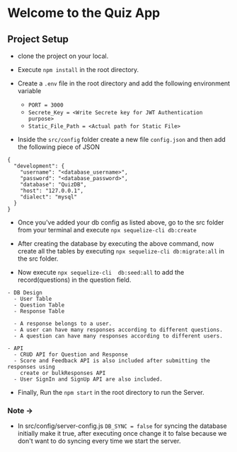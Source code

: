 # Welcome to the Quiz App

## Project Setup
- clone the project on your local.
- Execute `npm install` in the root directory.
- Create a `.env` file in the root directory and add the following environment variable
    - `PORT = 3000`
    - `Secrete_Key = <Write Secrete key for JWT Authentication purpose>`
    - `Static_File_Path = <Actual path for Static File>`
      
- Inside the `src/config` folder create a new file `config.json` and then add the following piece of JSON

```
{
  "development": {
    "username": "<database_username>",
    "password": "<database_password>",
    "database": "QuizDB",
    "host": "127.0.0.1",
    "dialect": "mysql"
  }
}
```
- Once you've added your db config as listed above, go to the src folder from your terminal and execute `npx sequelize-cli db:create`

- After creating the database by executing the above command, now create all the tables by executing `npx sequelize-cli db:migrate:all` in the src folder.

- Now execute `npx sequelize-cli  db:seed:all` to add the record(questions) in the question field.
```
- DB Design
  - User Table
  - Question Table
  - Response Table

  - A response belongs to a user.
  - A user can have many responses according to different questions.
  - A question can have many responses according to different users.

- API 
  - CRUD API for Question and Response
  - Score and Feedback API is also included after submitting the responses using
    create or bulkResponses API
  - User SignIn and SignUp API are also included.
```
- Finally, Run the `npm start` in the root directory to run the Server.

### Note ->
- In src/config/server-config.js `DB_SYNC = false` for syncing the database initially make it true, after executing once change it to false because we don't want to do syncing every time we start the server. 
